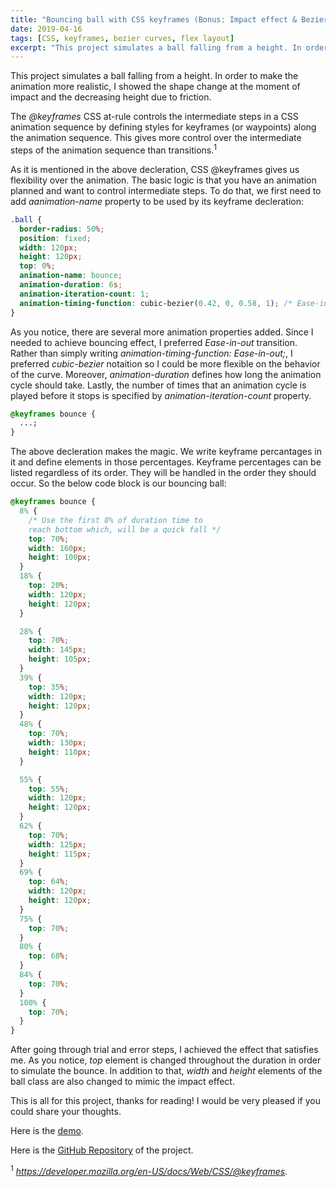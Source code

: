 ```yaml
---
title: "Bouncing ball with CSS keyframes (Bonus: Impact effect & Bezier curves)"
date: 2019-04-16
tags: [CSS, keyframes, bezier curves, flex layout]
excerpt: "This project simulates a ball falling from a height. In order to make the animation more realistic, I showed the shape change at the moment of impact and the decreasing height due to friction."
---
```


This project simulates a ball falling from a height. In order to make the animation more realistic, I showed the shape change at the moment of impact and the decreasing height due to friction.

The _@keyframes_ CSS at-rule controls the intermediate steps in a CSS animation sequence by defining styles for keyframes (or waypoints) along the animation sequence. This gives more control over the intermediate steps of the animation sequence than transitions.<sup>1</sup>

As it is mentioned in the above decleration, CSS @keyframes gives us flexibility over the animation. The basic logic is that you have an animation planned and want to control intermediate steps. To do that, we first need to add _aanimation-name_ property to be used by its keyframe decleration:

```css
.ball {
  border-radius: 50%;
  position: fixed;
  width: 120px;
  height: 120px;
  top: 0%;
  animation-name: bounce;
  animation-duration: 6s;
  animation-iteration-count: 1;
  animation-timing-function: cubic-bezier(0.42, 0, 0.58, 1); /* Ease-in-out */
}
```

As you notice, there are several more animation properties added. Since I needed to achieve bouncing effect, I preferred _Ease-in-out_ transition. Rather than simply writing _animation-timing-function: Ease-in-out;_, I preferred _cubic-bezier_ notaition so I could be more flexible on the behavior of the curve. Moreover, _animation-duration_ defines how long the animation cycle should take. Lastly, the number of times that an animation cycle is played before it stops is specified by _animation-iteration-count_ property.

```css
@keyframes bounce {
  ...;
}
```

The above decleration makes the magic. We write keyframe percantages in it and define elements in those percentages. Keyframe percentages can be listed regardless of its order. They will be handled in the order they should occur. So the below code block is our bouncing ball:

```css
@keyframes bounce {
  8% {
    /* Use the first 8% of duration time to 
    reach bottom which, will be a quick fall */
    top: 70%;
    width: 160px;
    height: 100px;
  }
  18% {
    top: 20%;
    width: 120px;
    height: 120px;
  }

  28% {
    top: 70%;
    width: 145px;
    height: 105px;
  }
  39% {
    top: 35%;
    width: 120px;
    height: 120px;
  }
  48% {
    top: 70%;
    width: 130px;
    height: 110px;
  }

  55% {
    top: 55%;
    width: 120px;
    height: 120px;
  }
  62% {
    top: 70%;
    width: 125px;
    height: 115px;
  }
  69% {
    top: 64%;
    width: 120px;
    height: 120px;
  }
  75% {
    top: 70%;
  }
  80% {
    top: 68%;
  }
  84% {
    top: 70%;
  }
  100% {
    top: 70%;
  }
}
```

After going through trial and error steps, I achieved the effect that satisfies me. As you notice, _top_ element is changed throughout the duration in order to simulate the bounce. In addition to that, _width_ and _height_ elements of the ball class are also changed to mimic the impact effect.

This is all for this project, thanks for reading! I would be very pleased if you could share your thoughts.

Here is the [demo](https://alitursucular.github.io/bouncing-ball-with-CSS-keyframes-demo/).

Here is the [GitHub Repository](https://github.com/alitursucular/bouncing-ball-with-CSS-keyframes-demo) of the project.

<sup>1</sup> _https://developer.mozilla.org/en-US/docs/Web/CSS/@keyframes_.
